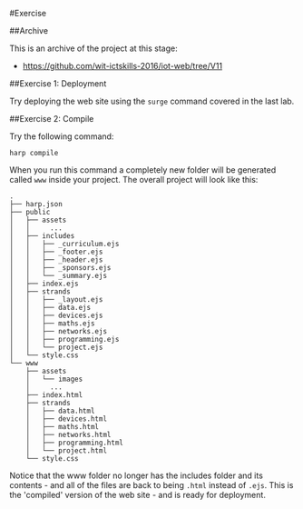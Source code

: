 #Exercise

##Archive

This is an archive of the project at this stage:

- <https://github.com/wit-ictskills-2016/iot-web/tree/V11>

##Exercise 1: Deployment

Try deploying the web site using the `surge` command covered in the last lab.

##Exercise 2: Compile

Try the following command:

~~~
harp compile
~~~

When you run this command a completely new folder will be generated called `www` inside your project. The overall project will look like this:

~~~
.
├── harp.json
├── public
│   ├── assets
│   │     ...
│   ├── includes
│   │   ├── _curriculum.ejs
│   │   ├── _footer.ejs
│   │   ├── _header.ejs
│   │   ├── _sponsors.ejs
│   │   └── _summary.ejs
│   ├── index.ejs
│   ├── strands
│   │   ├── _layout.ejs
│   │   ├── data.ejs
│   │   ├── devices.ejs
│   │   ├── maths.ejs
│   │   ├── networks.ejs
│   │   ├── programming.ejs
│   │   └── project.ejs
│   └── style.css
└── www
    ├── assets
    │   └── images
    │     ...
    ├── index.html
    ├── strands
    │   ├── data.html
    │   ├── devices.html
    │   ├── maths.html
    │   ├── networks.html
    │   ├── programming.html
    │   └── project.html
    └── style.css
~~~

Notice that the www folder no longer has the includes folder and its contents - and all of the files are back to being `.html` instead of `.ejs`. This is the 'compiled' version of the web site - and is ready for deployment. 
